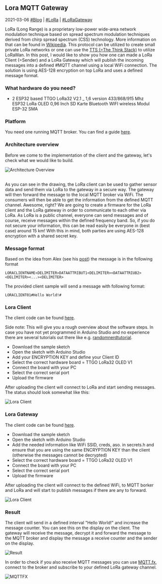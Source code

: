 ## Lora MQTT Gateway
2021-03-06 [#Blog](/index) | [#LoRa](/posts/loragateway) | [#LoRaGateway](/posts/loragateway)

LoRa (Long Range) is a proprietary low-power wide-area network modulation technique based on spread spectrum modulation techniques derived from chirp spread spectrum (CSS) technology. More information on that can be found in [Wikipedia](https://en.wikipedia.org/wiki/LoRa). This protocol can be utilized to create small private LoRa networks or one can use the [TTS (=The Think Stack)](https://thethingsindustries.com/docs/) to utilize LoRaWan. In this post, I would like to show you how one can made a LoRa Client (=Sender) and a LoRa Gateway which will publish the incoming messages into a defined #MQTT channel using a local WiFi connection. The solution is using AES-128 encryption on top LoRa and uses a defined message format.

### What hardware do you need?
* 2 ESP32 based TTGO LoRa32 V2.1 _ 1,6 version 433/868/915 Mhz ESP32 LoRa OLED 0,96 Inch SD Karte Bluetooth WIFI wireless Modul ESP-32 SMA

### Platform
You need one running MQTT broker. You can find a guide [here](http://www.steves-internet-guide.com/install-mosquitto-broker/).

### Architecture overview
Before we come to the implementation of the client and the gateway, let's check what we would like to build.

![Architecture Overview](/assets/loraarchitecture.svg "Architecture Overview")

<br>
As you can see in the drawing, the LoRa client can be used to gather sensor data and send them via LoRa to the gateway in a secure way. The gateway will then forward the message to the local MQTT broker via WiFi. The consumers will then be able to get the information from the defined MQTT channel. Awesome, right?
We are going to create a firmware for the LoRa client and the LoRa gateway in order to communicate to each other via LoRa. As LoRa is a public channel, everyone can send messages and of course, receive messages within the defined frequency band. So, if you do not secure your information, this can be read easily be everyone in (best case) around 15 km! With this in mind, both parties are using AES-128 encryption with a shared secret key.

### Message format
Based on the idea from Alex (see his [post](https://www.aeq-web.com/selbstbau-https-lora-gateway-fur-iot-mit-esp32-lora-board/)) the message is in the following format

```
LORACLIENTNAME<DELIMITER>DATAATTRIBUT1<DELIMITER><DATAATTRIUB2><DELIMITER><...><DELIMITER>
```

The provided client sample will send a message with following format:
```
LORACLIENT01#Hello World!#
```

### Lora Client
The client code can be found [here](https://github.com/achildrenmile/lorastuff/blob/master/loraclienthelloworld/loraclienthelloworld.ino). 

Side note: This will give you a rough overview about the software steps. In case you have not yet programmed in Arduino Studio and no experience there are several tutorials out there like e.g. [randomnerdtutorial](https://randomnerdtutorials.com/getting-started-with-esp32/).


* Download the sample sketch
* Open the sketch with Arduino Studio
* Add your ENCRYPTION KEY and define your Client ID
* Select the correct hardware board = TTGO LoRa32 OLED V1 
* Connect the board with your PC
* Select the correct serial port
* Upload the firmware

After uploading the client will connect to LoRa and start sending messages. The status should look somewhat like this:

![Lora Client](/assets/loraclient.jpg "Lora Client")

### Lora Gateway
The client code can be found [here](https://github.com/achildrenmile/lorastuff/blob/master/loragateway/loragateway.ino). 

* Download the sample sketch
* Open the sketch with Arduino Studio
* Add the needed information like WiFi SSID, creds, aso. in secrets.h and ensure that you are using the same ENCRYPTION KEY than the client (otherwise the messages cannot be decrypted) 
* Select the correct hardware board = TTGO LoRa32 OLED V1 
* Connect the board with your PC
* Select the correct serial port
* Upload the firmware

After uploading the client will connect to the defined WiFi, to MQTT borker and LoRa and will start to publish messages if there are any to forward.

![Lora Client](/assets/loragateway.jpg "Lora Gateway")

### Result
The client will send in a defined interval "Hello World!" and increase the message counter. You can see this on the display on the client. The gateway will receive the message, decrypt it and forward the message to the MQTT broker and display the message a receive counter and the sender on the display. 

![Result](/assets/loraresult.jpg "Result")

In order to check if you also receive MQTT messages you can use [MQTT.fx](https://mqttfx.jensd.de/), connect to the broker and subscribe to your defined LoRa gateway channel.

![MQTTFX](/assets/loramqttfx.jpg "MQTT FX")



